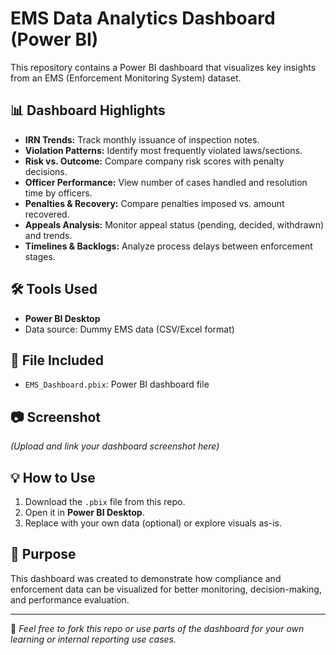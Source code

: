# EMS Data Analytics Dashboard (Power BI)

This repository contains a Power BI dashboard that visualizes key insights from an EMS (Enforcement Monitoring System) dataset.

## 📊 Dashboard Highlights

- **IRN Trends:** Track monthly issuance of inspection notes.
- **Violation Patterns:** Identify most frequently violated laws/sections.
- **Risk vs. Outcome:** Compare company risk scores with penalty decisions.
- **Officer Performance:** View number of cases handled and resolution time by officers.
- **Penalties & Recovery:** Compare penalties imposed vs. amount recovered.
- **Appeals Analysis:** Monitor appeal status (pending, decided, withdrawn) and trends.
- **Timelines & Backlogs:** Analyze process delays between enforcement stages.

## 🛠️ Tools Used

- **Power BI Desktop**
- Data source: Dummy EMS data (CSV/Excel format)

## 📂 File Included

- `EMS_Dashboard.pbix`: Power BI dashboard file

## 📷 Screenshot

*(Upload and link your dashboard screenshot here)*

## 💡 How to Use

1. Download the `.pbix` file from this repo.
2. Open it in **Power BI Desktop**.
3. Replace with your own data (optional) or explore visuals as-is.

## 🧠 Purpose

This dashboard was created to demonstrate how compliance and enforcement data can be visualized for better monitoring, decision-making, and performance evaluation.

---

📌 *Feel free to fork this repo or use parts of the dashboard for your own learning or internal reporting use cases.*

